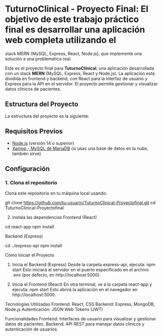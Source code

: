 # TuturnoClinical - Proyecto Final: El objetivo de este trabajo práctico final es desarrollar una aplicación web completa utilizando el
stack MERN (MySQL, Express, React, Node.js), que implemente una solución a una problemática real.

Este es el proyecto final para **TuturnoClinical**, una aplicación desarrollada con un stack **MERN** (MySQL, Express, React y Node.js). 
La aplicación está dividida en frontend y backend, con React para la interfaz de usuario y Express para la API en el servidor. El proyecto
permite gestionar y visualizar datos clínicos de pacientes.

## Estructura del Proyecto

La estructura del proyecto es la siguiente:


## Requisitos Previos

- [Node.js](https://nodejs.org/) (versión 14 o superior)
- [Xampp - MySQL de MariaDB]([https://www.mongodb.com/](https://www.apachefriends.org/es/index.html)) (si usas una base de datos en la nube, también sirve)

## Configuración

### 1. Clona el repositorio

Clona este repositorio en tu máquina local usando:

git clone https://github.com/tu-usuario/TuturnoClinical-Proyectofinal.git
cd TuturnoClinical-Proyectofinal

2. Instala las dependencias
Frontend (React)

  cd react-app
  npm install

Backend (Express)

  cd ../express-api
  npm install

Cómo Iniciar el Proyecto
1. Inicia el Backend (Express)
Desde la carpeta express-api, ejecuta:
  npm start
  Esto iniciará el servidor en el puerto especificado en el archivo .env (por defecto, en http://localhost:5000).


2. Inicia el Frontend (React)
En otra terminal, ve a la carpeta react-app y ejecuta:
  npm start
  Esto abrirá la aplicación en el navegador en http://localhost:3000.

Tecnologías Utilizadas
Frontend: React, CSS
Backend: Express, MongoDB, Node.js
Autenticación: JSON Web Tokens (JWT)

Funcionalidades
Frontend: Interfaces de usuario para visualizar y gestionar datos de pacientes.
Backend: API REST para manejar datos clínicos y autenticación de usuarios.
